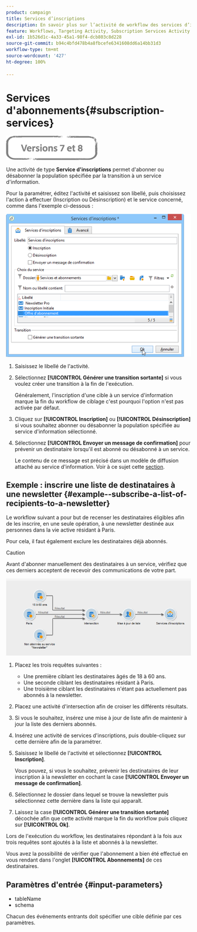 ```yaml
---
product: campaign
title: Services d’inscriptions
description: En savoir plus sur l’activité de workflow des services d’inscriptions
feature: Workflows, Targeting Activity, Subscription Services Activity
exl-id: 1b526d1c-4a33-45a1-98f4-dcb803c8d228
source-git-commit: b94c4bfd478b4a8fbcefe6341608dd6a14bb31d3
workflow-type: tm+mt
source-wordcount: '427'
ht-degree: 100%

---
```


# Services d&#39;abonnements{#subscription-services}

![](../../assets/common.svg)

Une activité de type **Service d&#39;inscriptions** permet d&#39;abonner ou désabonner la population spécifiée par la transition à un service d&#39;information.

Pour la paramétrer, éditez l&#39;activité et saisissez son libellé, puis choisissez l&#39;action à effectuer (Inscription ou Désinscription) et le service concerné, comme dans l&#39;exemple ci-dessous :

![](assets/edit_service_inscription.png)

1. Saisissez le libellé de l&#39;activité.
1. Sélectionnez **[!UICONTROL Générer une transition sortante]** si vous voulez créer une transition à la fin de l&#39;exécution.

   Généralement, l&#39;inscription d&#39;une cible à un service d&#39;information marque la fin du workflow de ciblage c&#39;est pourquoi l&#39;option n&#39;est pas activée par défaut.

1. Cliquez sur **[!UICONTROL Inscription]** ou **[!UICONTROL Désinscription]** si vous souhaitez abonner ou désabonner la population spécifiée au service d&#39;information sélectionné.
1. Sélectionnez **[!UICONTROL Envoyer un message de confirmation]** pour prévenir un destinataire lorsqu&#39;il est abonné ou désabonné à un service.

   Le contenu de ce message est précisé dans un modèle de diffusion attaché au service d&#39;information. Voir à ce sujet cette [section](../../delivery/using/managing-subscriptions.md).

## Exemple : inscrire une liste de destinataires à une newsletter {#example--subscribe-a-list-of-recipients-to-a-newsletter}

Le workflow suivant a pour but de recenser les destinataires éligibles afin de les inscrire, en une seule opération, à une newsletter destinée aux personnes dans la vie active résidant à Paris.

Pour cela, il faut également exclure les destinataires déjà abonnés.

>[!CAUTION]
>
>Avant d&#39;abonner manuellement des destinataires à un service, vérifiez que ces derniers acceptent de recevoir des communications de votre part.

![](assets/subscription_services_example.png)

1. Placez les trois requêtes suivantes :

   * Une première ciblant les destinataires âgés de 18 à 60 ans.
   * Une seconde ciblant les destinataires résidant à Paris.
   * Une troisième ciblant les destinataires n&#39;étant pas actuellement pas abonnés à la newsletter.

1. Placez une activité d&#39;intersection afin de croiser les différents résultats.
1. Si vous le souhaitez, insérez une mise à jour de liste afin de maintenir à jour la liste des derniers abonnés.
1. Insérez une activité de services d&#39;inscriptions, puis double-cliquez sur cette dernière afin de la paramétrer.
1. Saisissez le libellé de l&#39;activité et sélectionnez **[!UICONTROL Inscription]**.

   Vous pouvez, si vous le souhaitez, prévenir les destinataires de leur inscription à la newsletter en cochant la case **[!UICONTROL Envoyer un message de confirmation]**.

1. Sélectionnez le dossier dans lequel se trouve la newsletter puis sélectionnez cette dernière dans la liste qui apparaît.
1. Laissez la case **[!UICONTROL Générer une transition sortante]** décochée afin que cette activité marque la fin du workflow puis cliquez sur **[!UICONTROL Ok]**.

Lors de l&#39;exécution du workflow, les destinataires répondant à la fois aux trois requêtes sont ajoutés à la liste et abonnés à la newsletter.

Vous avez la possibilité de vérifier que l&#39;abonnement a bien été effectué en vous rendant dans l&#39;onglet **[!UICONTROL Abonnements]** de ces destinataires.

## Paramètres d&#39;entrée {#input-parameters}

* tableName
* schema

Chacun des événements entrants doit spécifier une cible définie par ces paramètres.
